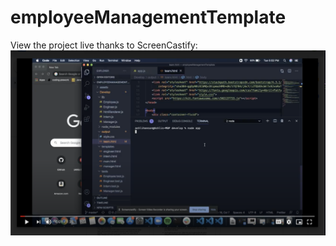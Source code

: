 # employeeManagementTemplate


View the project live thanks to ScreenCastify: 
[![Watch the video!](./assets/example.PNG)](https://drive.google.com/file/d/1VncifwI_aw-nLA413yY6QmdlNNFESAFb/preview "Watch a Live Example")